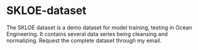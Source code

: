 # SKLOE-dataset
The SKLOE dataset is a demo dataset for model training, testing in Ocean Engineering. It contains several data series being cleansing and normalizing. Request the complete dataset through my email.
